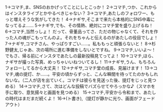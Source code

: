 1→コマチ,ま、SNSのおかげってことにしとこっか！
2→コマチ,つか、これからはインスタライブとかやるべきじゃない？
3→コマチ,あたしのフォロワー、もっと増えそうな気がしてきた！
4→ナギサ,そこまで来たら本格的にSNS中毒になってるよ……
5→ナギサ,でも、その情熱、絶対にコマチ堂を盛り上げるね！
6→コマチ,当然っしょ！ だって、骨董品ってさ、ただの物じゃなくて、それを作った人の魂がこもってんのよ。それをちゃんと伝えるのがあたしの役目でしょ！
7→ナギサ,コマチさん、やっぱりすごい……。私ももっと頑張らないと！
8→杉野健太,じゃあ、次の場所に進む準備をしないとですね。
9→コマチ,いいよ～！ でもさ、帰る前にインスタであたしの最新投稿見てってよ！
10→コマチ,ほら、ナギサが撮った写真、めっちゃいいねついてるし！
11→ナギサ,うん、もちろんフォローしてるから大丈夫！
12→ナギサ,コマチ堂の成長、見届けます！
13→コマチ,魂の提灯、か……。平安の頃からずっと、こんな瞬間を待ってたのかもしれないな。（二人が店を出ていく。コマチは彼らを見送った後、提灯をじっと見つめる）
14→コマチ,さて、次はどんな投稿でバズらせてやろっかな♪（スマホを手に取り、意気揚々と画面を見つめる）
15→コマチ,平安から令和まで、あたしの時代はまだまだ続くよ！
16→(ト書き),（提灯が静かに光り、画面がフェードアウト）
